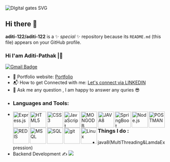 ![DIgital gates  SVG](https://www.vivaxsolutions.com/images/7-digit-decoder.gif)
## Hi there 👋
**aditi-122/aditi-122** is a ✨ _special_ ✨ repository because its `README.md` (this file) appears on your GitHub profile.
### Hi I'am Aditi-Pathak |👋
[![Gmail Badge](https://img.shields.io/badge/pathakshubhi4682@gmail.com-c14438?style=flat-square&logo=Gmail&logoColor=white)](mailto:pathakshubhi4682@gmail.com)
- 🎯 Portfolio website: [Portfolio](https://aditi-122.github.io/Portfolio/)
- 📬 How to get Connected with me: [Let's connect via LINKEDIN](https://www.linkedin.com/in/aditi-pathak-a7485a1a9/)
- 💬 Ask me any question , I am happy to answer any quries 😎
- ### Languages and Tools:
- <img align="left" alt="Express.js" width="50px" src="https://img.icons8.com/nolan/2x/express-js.png"/>
  <img align="left" alt="HTML5" width="50px" src="https://cdn.iconscout.com/icon/free/png-512/html5-10-569380.png"/>
  <img align="left" alt="CSS3" width="50px" src="https://s3.amazonaws.com/media-p.slid.es/uploads/370607/images/5195121/badge-css-3-512.png"/>
  <img align="left" alt="JavaScript" width="50px" src="https://static.vecteezy.com/system/resources/previews/027/127/560/original/javascript-logo-javascript-icon-transparent-free-png.png"/>
  <img align="left" alt="MONGODB" width="50px" src="https://www.e-dea.co/hubfs/Mongodb%20atlas%20implementacion-18.png"/>
  <img align="left" alt="JAVA8" width="50px" src="https://miro.medium.com/v2/resize:fit:960/1*Jsg9jpHSd-mWVExe4WzbWw.png"/>
  <img align="left" alt="SpringBoot" width="50px" src="https://assets.simpleviewcms.com/simpleview/image/fetch/c_limit,h_640,q_60,w_800/https://res.cloudinary.com/simpleview/image/upload/crm/howardcounty/spring-boot-icon0_cf21dec4-5056-b3a8-49c015fd3bde6cb5.png"/>
  <img align="left" alt="Node.js" width="50px" src="https://www.pngkit.com/png/full/235-2350038_node-js.png"/>
  <img align="left" alt="POSTMAN" width="50px" src="https://cdn.freelogovectors.net/wp-content/uploads/2020/12/postman-logo.png"/>
  <img align="left" alt="REDIS" width="50px" src="https://blog.zs-fighting.cn/upload/2021/11/redis_logo-823f0bef13f044609e1d1c2019d92565.png"/>
  <img align="left" alt="MSQL" width="50px" src="https://www.pngplay.com/wp-content/uploads/12/MySQL-PNG-HD-Images.png"/>
  <img align="left" alt="SQL" width="50px" src="https://blogger.googleusercontent.com/img/b/R29vZ2xl/AVvXsEjze2qc4Hd94HZvIRXUIsY8PRUrj6ByHZId-8362Pxm5w9gz9SzwOaFOagO8hhhmswXGzuSw87oBHhouFAHYtSUs4o4TKOshesvXCrJmBc_656epHMAQa0MNAw7tlROZkB6AhmbLUxBZds/"/>
  <img align="left" alt="git" width="50px" src="https://creazilla-store.fra1.digitaloceanspaces.com/icons/3253808/git-icon-icon-md.png"/>
  <img align="left" alt="Linux" width="50px" src="https://www.pngmart.com/files/22/Linux-Logo-PNG-Isolated-Photo.png"/>
  




 ### Things I do :

- java8(MultiThreading&LamdaExpression)
- Backend Development ✍️
  <img src="https://developers.giphy.com/branch/master/static/api-c99e353f761d318322c853c03ebcf21b.gif"/>




